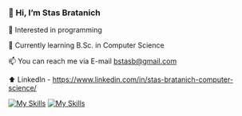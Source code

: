 ### 👋 Hi, I’m Stas Bratanich

👀 Interested in programming

🌱 Currently learning B.Sc. in Computer Science

📫 You can reach me via E-mail bstasb@gmail.com

⬆️ LinkedIn - https://www.linkedin.com/in/stas-bratanich-computer-science/

[![My Skills](https://skillicons.dev/icons?i=c,cpp,cs,java,py)](https://skillicons.dev)
[![My Skills](https://skillicons.dev/icons?i=html,css)](https://skillicons.dev)

<!--
**StasBratanich/StasBratanich** is a ✨ _special_ ✨ repository because its `README.md` (this file) appears on your GitHub profile.

Here are some ideas to get you started:

- 🔭 I’m currently working on ...
- 🌱 I’m currently learning ...
- 👯 I’m looking to collaborate on ...
- 🤔 I’m looking for help with ...
- 💬 Ask me about ...
- 📫 How to reach me: ...
- 😄 Pronouns: ...
- ⚡ Fun fact: ...
-->

